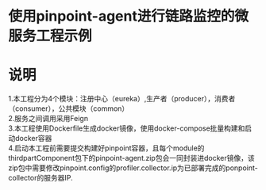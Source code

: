 # 使用pinpoint-agent进行链路监控的微服务工程示例
# 说明
1.本工程分为4个模块：注册中心（eureka）,生产者（producer），消费者（consumer），公共模块（common）<br>
2.服务之间调用采用Feign<br>
3.本工程使用Dockerfile生成docker镜像，使用docker-compose批量构建和启动docker容器<br>
4.启动本工程前需要提交构建好pinpoint容器，且每个module的thirdpartComponent包下的pinpoint-agent.zip包会一同封装进docker镜像，该zip包中需要修改pinpoint.config的profiler.collector.ip为已部署完成的ponpoint-collector的服务器IP.
